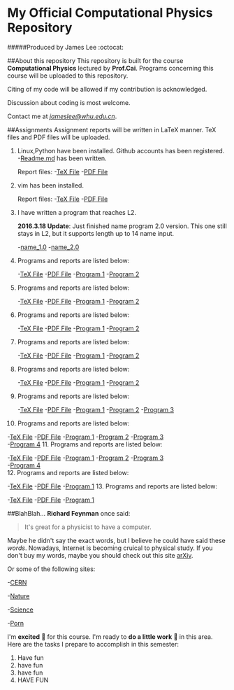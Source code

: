 # My Official Computational Physics Repository
#####Produced by James Lee :octocat:

##About this repository
This repository is built for the course **Computational Physics** lectured by **Prof.Cai**.
Programs concerning this course will be uploaded to this repository.

Citing of my code will be allowed if my contribution is acknowledged.

Discussion about coding is most welcome. 

Contact me at *jameslee@whu.edu.cn*.

##Assignments
Assignment reports will be written in LaTeX manner. TeX files and PDF files will be uploaded.

1. Linux,Python have been installed. Github accounts has been registered. -[Readme.md](https://github.com/jamesofey/computationalphysics_N2013301020164/edit/master/README.md) has been written. 
   
   Report files: 
   -[TeX File](https://github.com/jamesofey/computationalphysics_N2013301020164/blob/master/Report_1.tex)
   -[PDF File](https://github.com/jamesofey/computationalphysics_N2013301020164/blob/master/Report_1.pdf)
2. vim has been installed.
 
   Report files:
   -[TeX File](https://github.com/jamesofey/computationalphysics_N2013301020164/blob/master/Report_2.tex)
   -[PDF File](https://github.com/jamesofey/computationalphysics_N2013301020164/blob/master/Report_2.pdf)
3. I have written a program that reaches L2.
    
   **2016.3.18 Update**: Just finished name program 2.0 version. This one still stays in L2, but it supports length up to 14 name input.

   -[name_1.0](https://github.com/jamesofey/computationalphysics_N2013301020164/blob/master/name_1.0.py)
   -[name_2.0](https://github.com/jamesofey/computationalphysics_N2013301020164/blob/master/name_2.0.py)
4. Programs and reports are listed below:

   -[TeX File](https://github.com/jamesofey/computationalphysics_N2013301020164/blob/master/Assignment%204.tex)
   -[PDF File](https://github.com/jamesofey/computationalphysics_N2013301020164/blob/master/Assignment%204.pdf)
   -[Program 1](https://github.com/jamesofey/computationalphysics_N2013301020164/blob/master/gamma.py)
   -[Program 2](https://github.com/jamesofey/computationalphysics_N2013301020164/blob/master/friction.py)
5. Programs and reports are listed below:

   -[TeX File](https://github.com/jamesofey/computationalphysics_N2013301020164/blob/master/Assignment%205.tex)
   -[PDF File](https://github.com/jamesofey/computationalphysics_N2013301020164/blob/master/Assignment%205.pdf)
   -[Program 1](https://github.com/jamesofey/computationalphysics_N2013301020164/blob/master/population.py)
   -[Program 2](https://github.com/jamesofey/computationalphysics_N2013301020164/blob/master/population_2.py)
6. Programs and reports are listed below:

   -[TeX File](https://github.com/jamesofey/computationalphysics_N2013301020164/blob/master/Assignment%206.tex)
   -[PDF File](https://github.com/jamesofey/computationalphysics_N2013301020164/blob/master/Assignment%206.pdf)
   -[Program 1](https://github.com/jamesofey/computationalphysics_N2013301020164/blob/master/projectile_1.py)
   -[Program 2](https://github.com/jamesofey/computationalphysics_N2013301020164/blob/master/projectile_2.py)
7. Programs and reports are listed below:

   -[TeX File](https://github.com/jamesofey/computationalphysics_N2013301020164/blob/master/Assignment%207.tex)
   -[PDF File](https://github.com/jamesofey/computationalphysics_N2013301020164/blob/master/Assignment%207.pdf)
   -[Program 1](https://github.com/jamesofey/computationalphysics_N2013301020164/blob/master/baseball_1.py)
   -[Program 2](https://github.com/jamesofey/computationalphysics_N2013301020164/blob/master/baseball_2.py)
8. Programs and reports are listed below:

   -[TeX File](https://github.com/jamesofey/computationalphysics_N2013301020164/blob/master/Assignment%208.tex)
   -[PDF File](https://github.com/jamesofey/computationalphysics_N2013301020164/blob/master/Assignment%208.pdf)
   -[Program 1](https://github.com/jamesofey/computationalphysics_N2013301020164/blob/master/pendulum_1.py)
   -[Program 2](https://github.com/jamesofey/computationalphysics_N2013301020164/blob/master/pendulum_2.py)   
9. Programs and reports are listed below:

   -[TeX File](https://github.com/jamesofey/computationalphysics_N2013301020164/blob/master/Assignment%209.tex)
   -[PDF File](https://github.com/jamesofey/computationalphysics_N2013301020164/blob/master/Assignment%209.pdf)
   -[Program 1](https://github.com/jamesofey/computationalphysics_N2013301020164/blob/master/chaotic_pend1.py)
   -[Program 2](https://github.com/jamesofey/computationalphysics_N2013301020164/blob/master/chaotic_pend2.py) 
   -[Program 3](https://github.com/jamesofey/computationalphysics_N2013301020164/blob/master/chaotic_pend3.py)
10. Programs and reports are listed below:

   -[TeX File](https://github.com/jamesofey/computationalphysics_N2013301020164/blob/master/Assignment%2010.tex)
   -[PDF File](https://github.com/jamesofey/computationalphysics_N2013301020164/blob/master/Assignment%2010.pdf)
   -[Program 1](https://github.com/jamesofey/computationalphysics_N2013301020164/blob/master/Lorenz_1.py)
   -[Program 2](https://github.com/jamesofey/computationalphysics_N2013301020164/blob/master/Lorenz_2.py) 
   -[Program 3](https://github.com/jamesofey/computationalphysics_N2013301020164/blob/master/Lorenz_3.py)   
   -[Program 4](https://github.com/jamesofey/computationalphysics_N2013301020164/blob/master/Lorenz_4.py)
11. Programs and reports are listed below:

   -[TeX File](https://github.com/jamesofey/computationalphysics_N2013301020164/blob/master/Assignment%2011.tex)
   -[PDF File](https://github.com/jamesofey/computationalphysics_N2013301020164/blob/master/Assignment%2011.pdf)
   -[Program 1](https://github.com/jamesofey/computationalphysics_N2013301020164/blob/master/mercury_1.py)
   -[Program 2](https://github.com/jamesofey/computationalphysics_N2013301020164/blob/master/mercury_2.py) 
   -[Program 3](https://github.com/jamesofey/computationalphysics_N2013301020164/blob/master/mercury_3.py)   
   -[Program 4](https://github.com/jamesofey/computationalphysics_N2013301020164/blob/master/mercury_4.py)  
12. Programs and reports are listed below:

   -[TeX File](https://github.com/jamesofey/computationalphysics_N2013301020164/blob/master/Assignment%2012.tex)
   -[PDF File](https://github.com/jamesofey/computationalphysics_N2013301020164/blob/master/Assignment%2012.pdf)
   -[Program 1](https://github.com/jamesofey/computationalphysics_N2013301020164/blob/master/threebodies_1.py)
13. Programs and reports are listed below:

   -[TeX File](https://github.com/jamesofey/computationalphysics_N2013301020164/blob/master/Assignment%2013.tex)
   -[PDF File](https://github.com/jamesofey/computationalphysics_N2013301020164/blob/master/Assignment%2013.pdf)
   -[Program 1](https://github.com/jamesofey/computationalphysics_N2013301020164/blob/master/laplace.py)
   
##BlahBlah...
**Richard Feynman** once said:
>It's great for a physicist to have a computer.

Maybe he didn't say the exact words, but I believe he could have said these *words*.
Nowadays, Internet is becoming cruical to physical study.
If you don't buy my words, maybe you should check out this site [arXiv](http://arxiv.org/).

Or some of the following sites:

-[CERN](http://home.cern/)

-[Nature](http://www.nature.com/index.html)

-[Science](http://www.sciencemag.org/)

-[Porn](http://journals.aps.org/about)

I'm **excited** :frog: for this course. I'm ready to **do a little work** :frog: in this area.
Here are the tasks I prepare to accomplish in this semester:

1. Have fun
  1. have fun
  2. have fun
2. HAVE FUN
